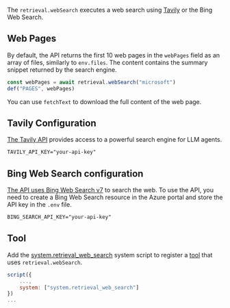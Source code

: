 The `retrieval.webSearch` executes a web search using [Tavily](https://docs.tavily.com/) or the Bing Web Search.

## Web Pages

By default, the API returns the first 10 web pages in the `webPages` field
as an array of files, similarly to `env.files`. The content contains
the summary snippet returned by the search engine.

```js
const webPages = await retrieval.webSearch("microsoft")
def("PAGES", webPages)
```

You can use `fetchText` to download the full content of the web page.

## Tavily Configuration <a href="" id="tavily" />

The [Tavily API](https://docs.tavily.com/docs/rest-api/api-reference#endpoint-post-search)
provides access to a powerful search engine for LLM agents.

```txt title=".env"
TAVILY_API_KEY="your-api-key"
```

## Bing Web Search configuration <a href="" id="bing" />

The API uses [Bing Web Search v7](https://learn.microsoft.com/en-us/bing/search-apis/bing-web-search/overview) to search the web. To use the API, you need to create a Bing Web Search resource in the Azure portal and store the API key in the `.env` file.

```txt title=".env"
BING_SEARCH_API_KEY="your-api-key"
```

## Tool

Add the [system.retrieval_web_search](https://github.com/microsoft/genaiscript/blob/main/packages/core/src/genaisrc/system.retrieval_web_search.genai.mjs) system script to register a [tool](/genaiscript/reference/scripts/tools) that uses `retrieval.webSearch`.

```js
script({
    ...,
    system: ["system.retrieval_web_search"]
})
...
```
